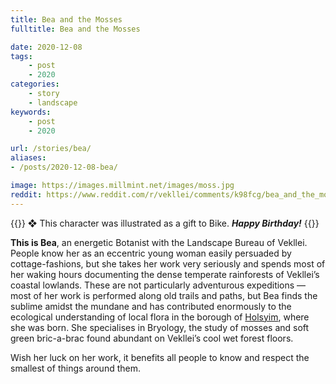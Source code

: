 ```yaml
---
title: Bea and the Mosses
fulltitle: Bea and the Mosses

date: 2020-12-08
tags:
    - post
    - 2020
categories:
    - story
    - landscape
keywords:
    - post
    - 2020

url: /stories/bea/
aliases:
- /posts/2020-12-08-bea/

image: https://images.millmint.net/images/moss.jpg
reddit: https://www.reddit.com/r/vekllei/comments/k98fcg/bea_and_the_mosses/
---
```


{{<hint>}}
❖ This character was illustrated as a gift to Bike. ***Happy Birthday!***
{{</hint>}}

**This is Bea**, an energetic Botanist with the Landscape Bureau of Vekllei. People know her as an eccentric young woman easily persuaded by cottage-fashions, but she takes her work very seriously and spends most of her waking hours documenting the dense temperate rainforests of Vekllei’s coastal lowlands. These are not particularly adventurous expeditions — most of her work is performed along old trails and paths, but Bea finds the sublime amidst the mundane and has contributed enormously to the ecological understanding of local flora in the borough of [Holsyim](/utopia/landscape/boroughs/holsyim), where she was born. She specialises in Bryology, the study of mosses and soft green bric-a-brac found abundant on Vekllei’s cool wet forest floors.

Wish her luck on her work, it benefits all people to know and respect the smallest of things around them.
